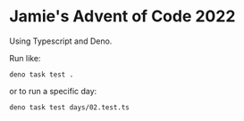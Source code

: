 # Jamie's Advent of Code 2022

Using Typescript and Deno.

Run like:

```
deno task test .
```

or to run a specific day:

```
deno task test days/02.test.ts
```